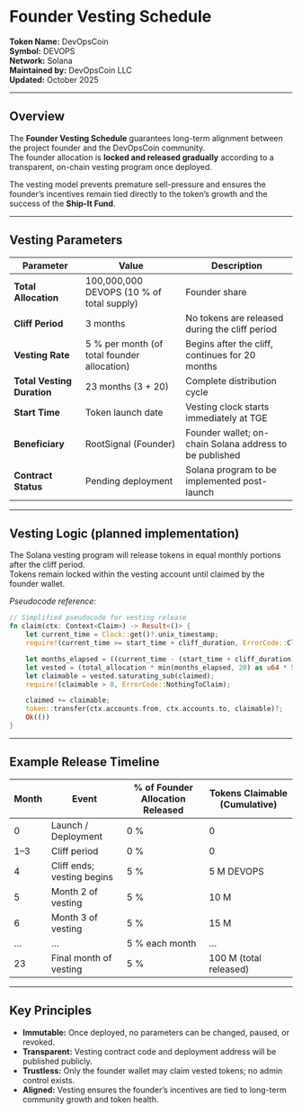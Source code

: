 # Founder Vesting Schedule

**Token Name:** DevOpsCoin  
**Symbol:** DEVOPS  
**Network:** Solana  
**Maintained by:** DevOpsCoin LLC  
**Updated:** October 2025

---

## Overview

The **Founder Vesting Schedule** guarantees long-term alignment between the project founder and the DevOpsCoin community.  
The founder allocation is **locked and released gradually** according to a transparent, on-chain vesting program once deployed.

The vesting model prevents premature sell-pressure and ensures the founder’s incentives remain tied directly to the token’s growth and the success of the **Ship-It Fund**.

---

## Vesting Parameters

| Parameter                  | Value                                       | Description                                             |
| -------------------------- | ------------------------------------------- | ------------------------------------------------------- |
| **Total Allocation**       | 100,000,000 DEVOPS (10 % of total supply)   | Founder share                                           |
| **Cliff Period**           | 3 months                                    | No tokens are released during the cliff period          |
| **Vesting Rate**           | 5 % per month (of total founder allocation) | Begins after the cliff, continues for 20 months         |
| **Total Vesting Duration** | 23 months (3 + 20)                          | Complete distribution cycle                             |
| **Start Time**             | Token launch date                           | Vesting clock starts immediately at TGE                 |
| **Beneficiary**            | RootSignal (Founder)                        | Founder wallet; on-chain Solana address to be published |
| **Contract Status**        | Pending deployment                          | Solana program to be implemented post-launch            |

---

## Vesting Logic (planned implementation)

The Solana vesting program will release tokens in equal monthly portions after the cliff period.  
Tokens remain locked within the vesting account until claimed by the founder wallet.

_Pseudocode reference:_

```rust
// Simplified pseudocode for vesting release
fn claim(ctx: Context<Claim>) -> Result<()> {
    let current_time = Clock::get()?.unix_timestamp;
    require!(current_time >= start_time + cliff_duration, ErrorCode::CliffNotReached);

    let months_elapsed = ((current_time - (start_time + cliff_duration)) / SECONDS_PER_MONTH) as u8;
    let vested = (total_allocation * min(months_elapsed, 20) as u64 * 5) / 100;
    let claimable = vested.saturating_sub(claimed);
    require!(claimable > 0, ErrorCode::NothingToClaim);

    claimed += claimable;
    token::transfer(ctx.accounts.from, ctx.accounts.to, claimable)?;
    Ok(())
}
```

---

## Example Release Timeline

| Month | Event                      | % of Founder Allocation Released | Tokens Claimable (Cumulative) |
| ----- | -------------------------- | -------------------------------- | ----------------------------- |
| 0     | Launch / Deployment        | 0 %                              | 0                             |
| 1–3   | Cliff period               | 0 %                              | 0                             |
| 4     | Cliff ends; vesting begins | 5 %                              | 5 M DEVOPS                    |
| 5     | Month 2 of vesting         | 5 %                              | 10 M                          |
| 6     | Month 3 of vesting         | 5 %                              | 15 M                          |
| …     | …                          | 5 % each month                   | …                             |
| 23    | Final month of vesting     | 5 %                              | 100 M (total released)        |

---

## Key Principles

- **Immutable:** Once deployed, no parameters can be changed, paused, or revoked.
- **Transparent:** Vesting contract code and deployment address will be published publicly.
- **Trustless:** Only the founder wallet may claim vested tokens; no admin control exists.
- **Aligned:** Vesting ensures the founder’s incentives are tied to long-term community growth and token health.
